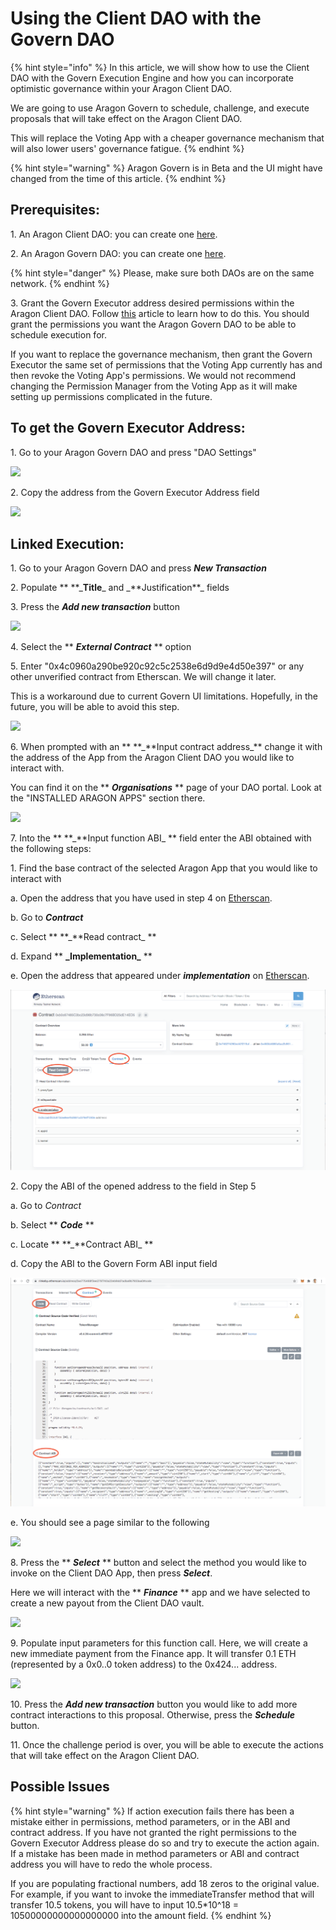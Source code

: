 # Using the Client DAO with the Govern DAO

{% hint style="info" %}
In this article, we will show how to use the Client DAO with the Govern Execution Engine and how you can incorporate optimistic governance within your Aragon Client DAO.

We are going to use Aragon Govern to schedule, challenge, and execute proposals that will take effect on the Aragon Client DAO.

This will replace the Voting App with a cheaper governance mechanism that will also lower users' governance fatigue.
{% endhint %}

{% hint style="warning" %}
Aragon Govern is in Beta and the UI might have changed from the time of this article.
{% endhint %}

## Prerequisites:

1\. An Aragon Client DAO: you can create one [here](https://client.aragon.org).

2\. An Aragon Govern DAO: you can create one [here](https://aragon.org/aragon-govern).

{% hint style="danger" %}
Please, make sure both DAOs are on the same network.
{% endhint %}

3\. Grant the Govern Executor address desired permissions within the Aragon Client DAO. Follow [this](../aragon-client/explore-template-dao/system-setting/permissions-setting.md) article to learn how to do this. You should grant the permissions you want the Aragon Govern DAO to be able to schedule execution for.

If you want to replace the governance mechanism, then grant the Govern Executor the same set of permissions that the Voting App currently has and then revoke the Voting App's permissions. We would not recommend changing the Permission Manager from the Voting App as it will make setting up permissions complicated in the future.

## To get the Govern Executor Address:

1\. Go to your Aragon Govern DAO and press "DAO Settings"

![](https://d33v4339jhl8k0.cloudfront.net/docs/assets/5c98a4fe0428633d2cf3fcf7/images/61127c93b55c2b04bf6dcebe/file-TKEUQTEflm.png)

2\. Copy the address from the Govern Executor Address field

![](https://d33v4339jhl8k0.cloudfront.net/docs/assets/5c98a4fe0428633d2cf3fcf7/images/61127cbfb55c2b04bf6dcec3/file-ywEiJaplN9.png)

## Linked Execution:

1\. Go to your Aragon Govern DAO and press _**New Transaction**_

2\. Populate \*\* **\_**Title**\_ and \_**Justification\*\*\_ fields

3\. Press the _**Add new transaction**_ button

![](https://d33v4339jhl8k0.cloudfront.net/docs/assets/5c98a4fe0428633d2cf3fcf7/images/61127d6664a230081ba1dc1f/file-aOxPU2RNOl.png)

4\. Select the \*\* _**External Contract**_ \*\* option

5\. Enter "0x4c0960a290be920c92c5c2538e6d9d9e4d50e397" or any other unverified contract from Etherscan. We will change it later.

This is a workaround due to current Govern UI limitations. Hopefully, in the future, you will be able to avoid this step.

![](https://d33v4339jhl8k0.cloudfront.net/docs/assets/5c98a4fe0428633d2cf3fcf7/images/61127efa6ffe270af2a9766e/file-lPh3S1aIUP.png)

6\. When prompted with an \*\* **\_**Input contract address\_\*\* change it with the address of the App from the Aragon Client DAO you would like to interact with.

You can find it on the \*\* _**Organisations**_ \*\* page of your DAO portal. Look at the "INSTALLED ARAGON APPS" section there.

![](https://d33v4339jhl8k0.cloudfront.net/docs/assets/5c98a4fe0428633d2cf3fcf7/images/610d1014766e8844fc34e2cd/file-8cuqErvYC1.png)

7\. Into the \*\* **\_**Input function ABI\_ \*\* field enter the ABI obtained with the following steps:

1\. Find the base contract of the selected Aragon App that you would like to interact with

a. Open the address that you have used in step 4 on [Etherscan](https://etherscan.io).

b. Go to _**Contract**_

c. Select \*\* **\_**Read contract\_ \*\*

d. Expand \*\* **\_**Implementation**\_** \*\*

e. Open the address that appeared under _**implementation**_ on [Etherscan](https://etherscan.io).

![](../../.gitbook/assets/file-g3POvBnP7e.png)

2\. Copy the ABI of the opened address to the field in Step 5

a. Go to _Contract_

b. Select \*\* _**Code**_ \*\*

c. Locate \*\* **\_**Contract ABI\_ \*\*

d. Copy the ABI to the Govern Form ABI input field

![](../../.gitbook/assets/file-nCgkCpoDAD.png)

e. You should see a page similar to the following

![](https://d33v4339jhl8k0.cloudfront.net/docs/assets/5c98a4fe0428633d2cf3fcf7/images/611280b56ffe270af2a97676/file-PXPncUqoqC.png)

8\. Press the \*\* _**Select**_ \*\* button and select the method you would like to invoke on the Client DAO App, then press _**Select**_.

Here we will interact with the \*\* _**Finance**_ \*\* app and we have selected to create a new payout from the Client DAO vault.

![](https://d33v4339jhl8k0.cloudfront.net/docs/assets/5c98a4fe0428633d2cf3fcf7/images/611281d4b55c2b04bf6dcede/file-bLujO4lFMW.png)

9\. Populate input parameters for this function call. Here, we will create a new immediate payment from the Finance app. It will transfer 0.1 ETH (represented by a 0x0..0 token address) to the 0x424... address.

![](https://d33v4339jhl8k0.cloudfront.net/docs/assets/5c98a4fe0428633d2cf3fcf7/images/61128276b37d837a3d0e2588/file-xmRD6BPguS.png)

10\. Press the _**Add new transaction**_ button you would like to add more contract interactions to this proposal. Otherwise, press the _**Schedule**_ button.

11\. Once the challenge period is over, you will be able to execute the actions that will take effect on the Aragon Client DAO.

## Possible Issues

{% hint style="warning" %}
If action execution fails there has been a mistake either in permissions, method parameters, or in the ABI and contract address. If you have not granted the right permissions to the Govern Executor Address please do so and try to execute the action again. If a mistake has been made in method parameters or ABI and contract address you will have to redo the whole process.

If you are populating fractional numbers, add 18 zeros to the original value. For example, if you want to invoke the immediateTransfer method that will transfer 10.5 tokens, you will have to input 10.5\*10^18 = 10500000000000000000 into the amount field.
{% endhint %}
